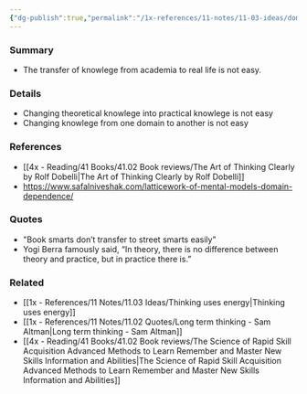 ```yaml
---
{"dg-publish":true,"permalink":"/1x-references/11-notes/11-03-ideas/domain-dependence/","title":"Domain dependence","noteIcon":""}
---
```



### Summary
- The transfer of knowlege from academia to real life is not easy.

### Details
- Changing theoretical knowlege into practical knowlege is not easy
- Changing knowlege from one domain to another is not easy

### References
- [[4x - Reading/41 Books/41.02 Book reviews/The Art of Thinking Clearly by Rolf Dobelli\|The Art of Thinking Clearly by Rolf Dobelli]]
- https://www.safalniveshak.com/latticework-of-mental-models-domain-dependence/

### Quotes
-  "Book smarts don’t transfer to street smarts easily"
- Yogi Berra famously said, “In theory, there is no difference between theory and practice, but in practice there is.”

### Related
- [[1x - References/11 Notes/11.03 Ideas/Thinking uses energy\|Thinking uses energy]]
- [[1x - References/11 Notes/11.02 Quotes/Long term thinking - Sam Altman\|Long term thinking - Sam Altman]]
- [[4x - Reading/41 Books/41.02 Book reviews/The Science of Rapid Skill Acquisition Advanced Methods to Learn Remember and Master New Skills Information and Abilities\|The Science of Rapid Skill Acquisition Advanced Methods to Learn Remember and Master New Skills Information and Abilities]]